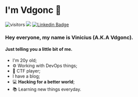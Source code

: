 # I'm Vdgonc 🤖

![visitors](https://visitor-badge.laobi.icu/badge?page_id=Vdgonc.Vdgonc)
![](https://img.shields.io/github/followers/Vdgonc?label=Follow&style=social)
[![Linkedin Badge](https://img.shields.io/badge/-LinkedIn-blue?style=flat-square&logo=Linkedin&logoColor=white&link=https://www.linkedin.com/in/nykollemalone/)](https://www.linkedin.com/in/vinicius-gon%C3%A7alves-a47021152/)

### Hey everyone, my name is Vinicius (A.K.A Vdgonc).

#### Just telling you a little bit of me.

* I'm 20y old;
* ⚙️ Working with DevOps things;
* 🏁 CTF player;
* I have a blog;
* 💻 **Hacking for a better world**;
* 📚 Learning new things everyday.